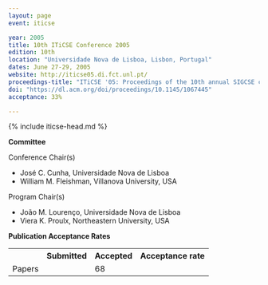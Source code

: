 ```yaml
---
layout: page
event: iticse

year: 2005
title: 10th ITiCSE Conference 2005
edition: 10th
location: "Universidade Nova de Lisboa, Lisbon, Portugal"
dates: June 27-29, 2005
website: http://iticse05.di.fct.unl.pt/
proceedings-title: "ITiCSE '05: Proceedings of the 10th annual SIGCSE conference on Innovation and technology in computer science education"  
doi: "https://dl.acm.org/doi/proceedings/10.1145/1067445"
acceptance: 33%

---
```


{% include iticse-head.md %}

**Committee**

Conference Chair(s)

-   José C. Cunha, Universidade Nova de Lisboa
-   William M. Fleishman, Villanova University, USA

Program Chair(s)

-   João M. Lourenço, Universidade Nova de Lisboa
-   Viera K. Proulx, Northeastern University, USA

**Publication Acceptance Rates**

 <table class="table table-hover table-sm"><tbody><tr><th> </th>
<th>Submitted</th>
<th>Accepted</th>
<th>Acceptance rate</th>
</tr><tr><td>Papers</td>
<td> </td>
<td>68</td>
<td> </td>

